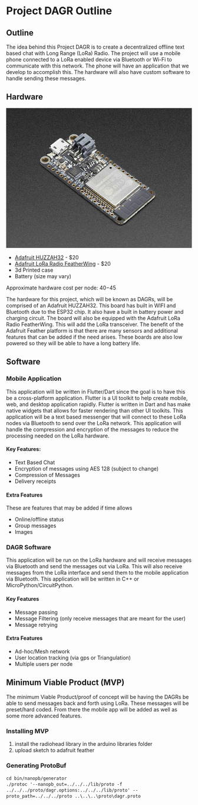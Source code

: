 # Project DAGR Outline

## Outline

The idea behind this Project DAGR is to create a decentralized offline text based chat with Long Range (LoRa) Radio. The project will use a mobile phone connected to a LoRa enabled device via Bluetooth or Wi-Fi to communicate with this network. The phone will have an application that we develop to accomplish this. The hardware will also have custom software to handle sending these messages.



## Hardware 

![huzzah32](images/huzzah32.jpg)

- [Adafruit HUZZAH32](https://www.adafruit.com/product/3405) - $20
- [Adafruit LoRa Radio FeatherWing](https://www.adafruit.com/product/3231) - $20
- 3d Printed case
- Battery (size may vary)

Approximate hardware cost per node: $40-$45



The hardware for this project, which will be known as DAGRs, will be comprised of an Adafruit HUZZAH32. This board has built in WIFI and Bluetooth due to the ESP32 chip. It also have a built in battery power and charging circuit. The board will also be equipped with the Adafruit LoRa Radio FeatherWing. This will add the LoRa transceiver. The benefit of the Adafruit Feather platform is that there are many sensors and additional features that can be added if the need arises. These boards are also low powered so they will be able to have a long battery life.

## Software

### Mobile Application

This application will be written in Flutter/Dart since the goal is to have this be a cross-platform application. Flutter is a UI toolkit to help create mobile, web, and desktop application rapidly. Flutter is written in Dart and has make native widgets that allows for faster rendering than other UI toolkits. This application will be a text based messenger that will connect to these LoRa nodes via Bluetooth to send over the LoRa network.  This application will handle the compression and encryption of the messages to reduce the processing needed on the LoRa hardware. 

#### Key Features:

- Text Based Chat
- Encryption of messages using AES 128 (subject to change)
- Compression of Messages
- Delivery receipts

#### Extra Features

These are features that may be added if time allows

- Online/offline status
- Group messages
- Images

### DAGR Software

This application will be run on the LoRa hardware and will receive messages via Bluetooth and send the messages out via LoRa. This will also receive messages from the LoRa interface and send them to the mobile application via Bluetooth. This application will be written in C++ or MicroPython/CircuitPython. 

#### Key Features

- Message passing
- Message Filtering (only receive messages that are meant for the user)
- Message retrying

#### Extra Features

- Ad-hoc/Mesh network
- User location tracking (via gps or Triangulation)
- Multiple users per node

## Minimum Viable Product (MVP)



The minimum Viable Product/proof of concept will be having the DAGRs be able to send messages back and forth using LoRa. These messages will be preset/hard coded. From there the mobile app will be added as well as some more advanced features.

### Installing MVP

1. install the radiohead library in the arduino libraries folder
2. upload sketch to adafruit feather


### Generating ProtoBuf

```
cd bin/nanopb/generator
./protoc '--nanopb_out=../../../lib/proto -f ../../../proto/dagr.options:../../../lib/proto' --proto_path=../../../proto ..\..\..\proto\dagr.proto
```
